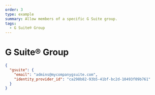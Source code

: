 ```yaml
---
order: 3
type: example
summary: Allow members of a specific G Suite group.
tags:
  - G Suite® Group
---
```


# G Suite® Group

```json
{
  "gsuite": {
    "email": "admins@mycompanygsuite.com",
    "identity_provider_id": "ca298b82-93b5-41bf-bc2d-10493f09b761"
  }
}
```
